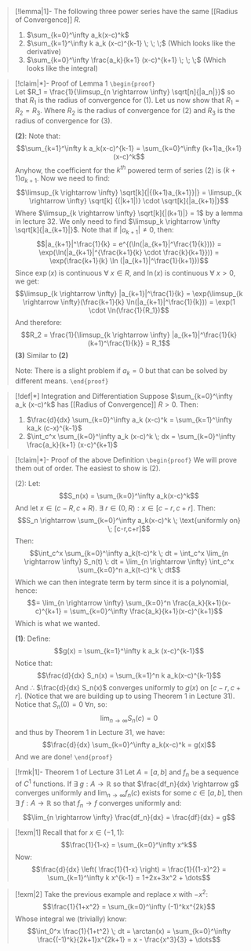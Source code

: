 
>[!lemma|1]- 
>The following three power series have the same [[Radius of Convergence]] $R$.
>1. $\sum_{k=0}^\infty a_k(x-c)^k$
>2. $\sum_{k=1}^\infty k a_k (x-c)^{k-1} \; \; \;$ (Which looks like the derivative)
>3. $\sum_{k=0}^\infty \frac{a_k}{k+1} (x-c)^{k+1} \; \; \;$ (Which looks like the integral)

>[!claim|*]- Proof of Lemma 1
>`\begin{proof}`  
>Let $R_1 = \frac{1}{\limsup_{n \rightarrow \infty} \sqrt[n]{|a_n|}}$ so that $R_1$ is the radius of convergence for $(1)$. Let us now show that $R_1 = R_2 = R_3$. Where $R_2$ is the radius of convergence for $(2)$ and $R_3$ is the radius of convergence for $(3)$.
>
>**(2)**: 
>Note that: $$\sum_{k=1}^\infty k a_k(x-c)^{k-1} = \sum_{k=0}^\infty (k+1)a_{k+1}(x-c)^k$$Anyhow, the coefficient for the $k^{th}$ powered term of series $(2)$ is $(k+1)a_{k+1}$. Now we need to find: $$\limsup_{k \rightarrow \infty} \sqrt[k]{|{(k+1)a_{k+1}}|} = \limsup_{k \rightarrow \infty} \sqrt[k] {(|k+1|)} \cdot \sqrt[k]{|a_{k+1}|}$$Where $\limsup_{k \rightarrow \infty} \sqrt[k]{|(k+1)|} = 1$ by a lemma in lecture 32. We only need to find $\limsup_k \rightarrow \infty \sqrt[k]{|a_{k+1}|}$. Note that if $|a_{k+1}| \ne 0$, then: $$|a_{k+1}|^\frac{1}{k} = e^{(\ln(|a_{k+1}|^\frac{1}{k}))} = \exp(\ln(|a_{k+1}|^{\frac{k+1}{k} \cdot \frac{k}{k+1}})) = \exp(\frac{k+1}{k} \ln (|a_{k+1}|^\frac{1}{k+1}))$$
>Since $\exp(x)$ is continuous $\forall \:x \in R$, and $\ln(x)$ is continuous $\forall \: x > 0$, we get: $$\limsup_{k \rightarrow \infty} |a_{k+1}|^\frac{1}{k} = \exp(\limsup_{k \rightarrow \infty}(\frac{k+1}{k} \ln(|a_{k+1}|^\frac{1}{k})) = \exp(1 \cdot \ln(\frac{1}{R_1})$$
>And therefore: $$R_2 = \frac{1}{\limsup_{k \rightarrow \infty} |a_{k+1}|^\frac{1}{k}(k+1)^\frac{1}{k}} = R_1$$
>**(3)**
>Similar to **(2)**
>
>Note: There is a slight problem if $a_k = 0$ but that can be solved by different means.
>`\end{proof}`

>[!def|*] Integration and Differentiation
>Suppose $\sum_{k=0}^\infty a_k (x-c)^k$ has [[Radius of Convergence]] $R > 0$. Then:
>1. $\frac{d}{dx} \sum_{k=0}^\infty a_k (x-c)^k = \sum_{k=1}^\infty ka_k (c-x)^{k-1}$
>2. $\int_c^x \sum_{k=0}^\infty a_k (x-c)^k \; dx = \sum_{k=0}^\infty \frac{a_k}{k+1} (x-c)^{k+1}$

>[!claim|*]- Proof of the above Definition
>`\begin{proof}`
>We will prove them out of order. The easiest to show is $(2)$.
>
>$(2)$:
>Let: $$S_n(x) = \sum_{k=0}^\infty a_k(x-c)^k$$And let $x \in (c-R,c+R)$. $\exists \: r \in (0,R): x \in [c-r,c+r]$. Then: $$S_n \rightarrow \sum_{k=0}^\infty a_k(x-c)^k \; \text{uniformly on} \; [c-r,c+r]$$Then: $$\int_c^x \sum_{k=0}^\infty a_k(t-c)^k \; dt = \int_c^x \lim_{n \rightarrow \infty} S_n(t) \: dt = \lim_{n \rightarrow \infty} \int_c^x \sum_{k=0}^n a_k(t-c)^k \; dt$$
>Which we can then integrate term by term since it is a polynomial, hence: $$= \lim_{n \rightarrow \infty} \sum_{k=0}^n \frac{a_k}{k+1}(x-c)^{k+1} = \sum_{k=0}^\infty \frac{a_k}{k+1}(x-c)^{k+1}$$
>Which is what we wanted.
>
>**(1)**:
>Define: $$g(x) = \sum_{k=1}^\infty k a_k (x-c)^{k-1}$$Notice that: $$\frac{d}{dx} S_n(x) = \sum_{k=1}^n k a_k(x-c)^{k-1}$$And $\therefore$ $\frac{d}{dx} S_n(x)$ converges uniformly to $g(x)$ on $[c-r, c+r]$. (Notice that we are building up to using Theorem 1 in Lecture 31). 
>Notice that $S_n(0) = 0 \; \forall n$, so: $$\lim_{n \rightarrow \infty} S_n(c) = 0$$and thus by Theorem 1 in Lecture 31, we have: $$\frac{d}{dx} \sum_{k=0}^\infty a_k(x-c)^k = g(x)$$And we are done!
>`\end{proof}`

>[!rmk|1]- Theorem 1 of Lecture 31 
>Let $A = [a,b]$ and $f_n$ be a sequence of $C^1$ functions. If $\exists \; g : A \rightarrow \mathbb{R}$ so that $\frac{df_n}{dx} \rightarrow g$ converges uniformly and $\lim_{n \rightarrow \infty} f_n(c)$ exists for some $c \in [a,b]$, then $\exists \: f: A \rightarrow \mathbb{R}$ so that $f_n \rightarrow f$ converges uniformly and: $$\lim_{n \rightarrow \infty} \frac{df_n}{dx} = \frac{df}{dx} = g$$

>[!exm|1]
>Recall that for $x \in (-1,1)$: $$\frac{1}{1-x} = \sum_{k=0}^\infty x^k$$Now: $$\frac{d}{dx} \left( \frac{1}{1-x} \right) = \frac{1}{(1-x)^2} = \sum_{k=1}^\infty k x^{k-1} = 1+2x+3x^2 + \dots$$

>[!exm|2]
>Take the previous example and replace $x$ with $-x^2$: $$\frac{1}{1+x^2} = \sum_{k=0}^\infty (-1)^kx^{2k}$$Whose integral we (trivially) know: $$\int_0^x \frac{1}{1+t^2} \; dt = \arctan(x) = \sum_{k=0}^\infty \frac{(-1)^k}{2k+1}x^{2k+1} = x - \frac{x^3}{3} + \dots$$


